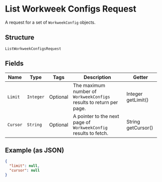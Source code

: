 
# List Workweek Configs Request

A request for a set of `WorkweekConfig` objects.

## Structure

`ListWorkweekConfigsRequest`

## Fields

| Name | Type | Tags | Description | Getter |
|  --- | --- | --- | --- | --- |
| `Limit` | `Integer` | Optional | The maximum number of `WorkweekConfigs` results to return per page. | Integer getLimit() |
| `Cursor` | `String` | Optional | A pointer to the next page of `WorkweekConfig` results to fetch. | String getCursor() |

## Example (as JSON)

```json
{
  "limit": null,
  "cursor": null
}
```

